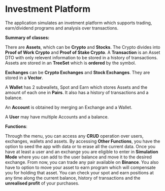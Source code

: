 # Investment Platform

The application simulates an invetment platform which supports trading, earn/dividend programs and analysis over transactions.

**Summary of classes:**

There are **Assets**, which can be **Crypto** and **Stocks**. The Crypto divides into **Proof of Work Crypto** and **Proof of Stake Crypto**. A **Transaction** is an Asset DTO with only relevent information to be stored in a history of transactions. Assets are stored in an **TreeSet** which is **ordered** by the symbol.

**Exchanges** can be **Crypto Exchanges** and **Stock Exchanges**. They are stored in a **Vector**.

A **Wallet** has 2 subwallets, Spot and Earn which stores Assets and the amount of each one in **Pairs**. It also has a history of transactions and a balance.

An **Account** is obtained by merging an Exchange and a Wallet.

A **User** may have multiple Accounts and a balance.

**Functions**:

Through the menu, you can access any **CRUD** operation over users, exchanges, wallets and assets.
By accessing **Other Functions**, you have the option to seed the app with data or to erase all the current data. Once you have at least a user and an exchange you are eligible to enter in **Simulation Mode** where you can add to the user balance and move it to the desired exchange. From now, you can trade any pair available on **Binance**. You also have to option to move your asset to earn program which will compensate you for holding that asset. You can check your spot and earn positions at any time along the current balance, history of transactions and the **unrealised profit** of your purchases. 

